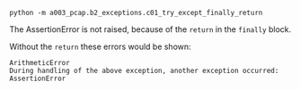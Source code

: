 `python -m a003_pcap.b2_exceptions.c01_try_except_finally_return`


The AssertionError is not raised, because of the `return` in the `finally` block.


Without the `return` these errors would be shown:

``` 
ArithmeticError
During handling of the above exception, another exception occurred:
AssertionError
```
